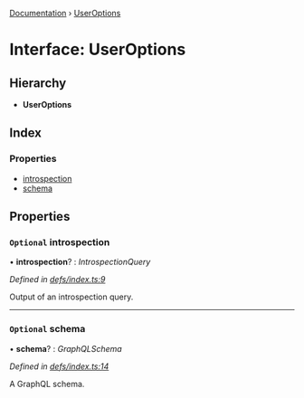[Documentation](../README.md) › [UserOptions](useroptions.md)

# Interface: UserOptions

## Hierarchy

* **UserOptions**

## Index

### Properties

* [introspection](useroptions.md#optional-introspection)
* [schema](useroptions.md#optional-schema)

## Properties

### `Optional` introspection

• **introspection**? : *IntrospectionQuery*

*Defined in [defs/index.ts:9](https://github.com/badbatch/graphql-box/blob/9b69bf3/packages/request-parser/src/defs/index.ts#L9)*

Output of an introspection query.

___

### `Optional` schema

• **schema**? : *GraphQLSchema*

*Defined in [defs/index.ts:14](https://github.com/badbatch/graphql-box/blob/9b69bf3/packages/request-parser/src/defs/index.ts#L14)*

A GraphQL schema.
